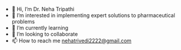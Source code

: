 - 👋 Hi, I’m Dr. Neha Tripathi
- 👀 I’m interested in implementing expert solutions to pharmaceutical problems
- 🌱 I’m currently learning 
- 💞️ I’m looking to collaborate 
- 📫 How to reach me nehatrivedi2222@gmail.com

<!---
nehatripathi1503/nehatripathi1503 is a ✨ special ✨ repository because its `README.md` (this file) appears on your GitHub profile.
You can click the Preview link to take a look at your changes.
--->
